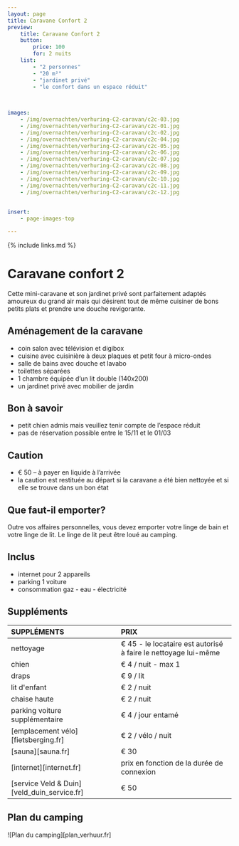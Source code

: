 ```yaml
---
layout: page
title: Caravane Confort 2 
preview: 
    title: Caravane Confort 2
    button:
        price: 100
        for: 2 nuits
    list:
        - "2 personnes"
        - "20 m²"
        - "jardinet privé"
        - "le confort dans un espace réduit"
        
   

images:
    - /img/overnachten/verhuring-C2-caravan/c2c-03.jpg
    - /img/overnachten/verhuring-C2-caravan/c2c-01.jpg
    - /img/overnachten/verhuring-C2-caravan/c2c-02.jpg
    - /img/overnachten/verhuring-C2-caravan/c2c-04.jpg
    - /img/overnachten/verhuring-C2-caravan/c2c-05.jpg
    - /img/overnachten/verhuring-C2-caravan/c2c-06.jpg
    - /img/overnachten/verhuring-C2-caravan/c2c-07.jpg
    - /img/overnachten/verhuring-C2-caravan/c2c-08.jpg
    - /img/overnachten/verhuring-C2-caravan/c2c-09.jpg
    - /img/overnachten/verhuring-C2-caravan/c2c-10.jpg
    - /img/overnachten/verhuring-C2-caravan/c2c-11.jpg
    - /img/overnachten/verhuring-C2-caravan/c2c-12.jpg
    
    
insert:
    - page-images-top

---
```


{% include links.md %}

# Caravane confort 2  

Cette mini-caravane et son jardinet privé sont parfaitement adaptés amoureux du grand air mais qui désirent tout de même cuisiner de bons petits plats et prendre une douche revigorante.

## Aménagement de la caravane

- coin salon avec télévision et digibox
- cuisine avec cuisinière à deux plaques et petit four à micro-ondes
- salle de bains avec douche et lavabo
- toilettes séparées
- 1 chambre équipée d’un lit double (140x200)
- un jardinet privé avec mobilier de jardin
    
## Bon à savoir

- petit chien admis mais veuillez tenir compte de l’espace réduit
- pas de réservation possible entre le 15/11 et le 01/03

## Caution

- € 50 – à payer en liquide à l’arrivée
- la caution est restituée au départ si la caravane a été bien nettoyée et si elle se trouve dans un bon état

## Que faut-il emporter?
Outre vos affaires personnelles, vous devez emporter votre linge de bain et votre linge de lit.
Le linge de lit peut être loué au camping.

## Inclus
- internet pour 2 appareils
- parking 1 voiture
- consommation gaz - eau - électricité 


## Suppléments

SUPPLÉMENTS               | PRIX
:-------------------|:-----------|
nettoyage           | € 45 - le locataire est autorisé à faire le nettoyage lui-même
chien               | € 4 / nuit - max 1
draps               | € 9 / lit
lit d'enfant        | € 2 / nuit
chaise haute        | € 2 / nuit
parking voiture supplémentaire  | € 4 / jour entamé
[emplacement vélo][fietsberging.fr]| € 2 / vélo / nuit
[sauna][sauna.fr]   | € 30
[internet][internet.fr]| prix en fonction de la durée de connexion
[service Veld & Duin][veld_duin_service.fr]| € 50


## Plan du camping

![Plan du camping][plan_verhuur.fr]